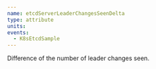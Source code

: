 ```yaml
---
name: etcdServerLeaderChangesSeenDelta
type: attribute
units: 
events:
  - K8sEtcdSample
---
```


Difference of the number of leader changes seen.